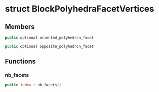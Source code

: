 # struct BlockPolyhedraFacetVertices


## Members

```cpp
public optional oriented_polyhedron_facet
```

```cpp
public optional opposite_polyhedron_facet
```



## Functions

### nb_facets

```cpp
public index_t nb_facets()
```




